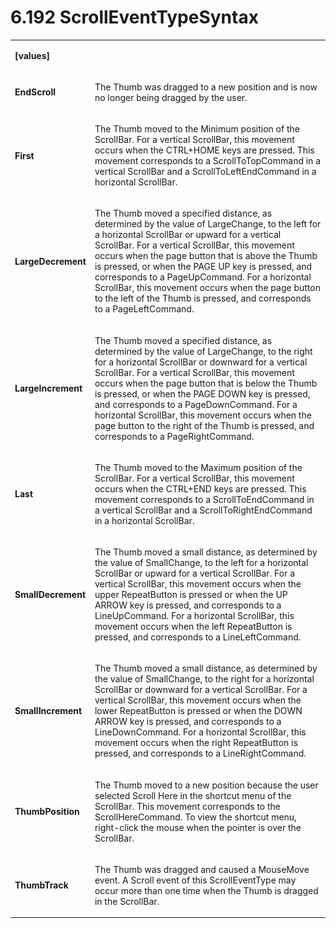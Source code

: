 <html dir="LTR" xmlns:mshelp="http://msdn.microsoft.com/mshelp" xmlns:ddue="http://ddue.schemas.microsoft.com/authoring/2003/5" xmlns:xlink="http://www.w3.org/1999/xlink" xmlns:tool="http://www.microsoft.com/tooltip"><body><input type="hidden" id="userDataCache" class="userDataStyle"><input type="hidden" id="hiddenScrollOffset"><img id="dropDownImage" style="display:none; height:0; width:0;" src="../local/drpdown.gif"><img id="dropDownHoverImage" style="display:none; height:0; width:0;" src="../local/drpdown_orange.gif"><img id="collapseImage" style="display:none; height:0; width:0;" src="../local/collapse.gif"><img id="expandImage" style="display:none; height:0; width:0;" src="../local/exp.gif"><img id="collapseAllImage" style="display:none; height:0; width:0;" src="../local/collall.gif"><img id="expandAllImage" style="display:none; height:0; width:0;" src="../local/expall.gif"><img id="copyImage" style="display:none; height:0; width:0;" src="../local/copycode.gif"><img id="copyHoverImage" style="display:none; height:0; width:0;" src="../local/copycodeHighlight.gif"><div id="header"><h1 class="heading">6.192 ScrollEventTypeSyntax</h1></div><div id="mainSection"><div id="mainBody"><div id="allHistory" class="saveHistory" onsave="saveAll()" onload="loadAll()"></div>




<p xmlns:wsd="http://wsdev.schemas.microsoft.com/authoring/2008/2" xmlns:msxsl="urn:schemas-microsoft-com:xslt" xmlns:script="urn:script" xmlns:build="urn:build">
<div id="sectionSection0" class="section" name="collapseableSection"><content xmlns="http://ddue.schemas.microsoft.com/authoring/2003/5" xmlns:wsd="http://wsdev.schemas.microsoft.com/authoring/2008/2" xmlns:msxsl="urn:schemas-microsoft-com:xslt" xmlns:script="urn:script" xmlns:build="urn:build">
				</content></div><div id="sectionSection1" class="section" name="collapseableSection"><content xmlns="http://ddue.schemas.microsoft.com/authoring/2003/5" xmlns:wsd="http://wsdev.schemas.microsoft.com/authoring/2008/2" xmlns:msxsl="urn:schemas-microsoft-com:xslt" xmlns:script="urn:script" xmlns:build="urn:build">
					<p xmlns=""><b></b></p><table class="ProtocolAuthoredTable" xmlns=""><tr>
								<td>
									<p>
										<b>[values]</b>
									</p>
								</td>
								<td>
								</td>
							</tr><tr>
							<td>
								<p>
									<b>EndScroll</b>
								</p>
							</td>
							<td>
								<p>The Thumb was dragged to a new position and is now no longer being dragged by the user.</p>
							</td>
						</tr><tr>
							<td>
								<p>
									<b>First</b>
								</p>
							</td>
							<td>
								<p>The Thumb moved to the Minimum position of the ScrollBar. For a vertical ScrollBar, this movement occurs when the CTRL+HOME keys are pressed. This movement corresponds to a ScrollToTopCommand in a vertical ScrollBar and a ScrollToLeftEndCommand in a horizontal ScrollBar.</p>
							</td>
						</tr><tr>
							<td>
								<p>
									<b>LargeDecrement</b>
								</p>
							</td>
							<td>
								<p>The Thumb moved a specified distance, as determined by the value of LargeChange, to the left for a horizontal ScrollBar or upward for a vertical ScrollBar. For a vertical ScrollBar, this movement occurs when the page button that is above the Thumb is pressed, or when the PAGE UP key is pressed, and corresponds to a PageUpCommand. For a horizontal ScrollBar, this movement occurs when the page button to the left of the Thumb is pressed, and corresponds to a PageLeftCommand.</p>
							</td>
						</tr><tr>
							<td>
								<p>
									<b>LargeIncrement</b>
								</p>
							</td>
							<td>
								<p>The Thumb moved a specified distance, as determined by the value of LargeChange, to the right for a horizontal ScrollBar or downward for a vertical ScrollBar. For a vertical ScrollBar, this movement occurs when the page button that is below the Thumb is pressed, or when the PAGE DOWN key is pressed, and corresponds to a PageDownCommand. For a horizontal ScrollBar, this movement occurs when the page button to the right of the Thumb is pressed, and corresponds to a PageRightCommand.</p>
							</td>
						</tr><tr>
							<td>
								<p>
									<b>Last</b>
								</p>
							</td>
							<td>
								<p>The Thumb moved to the Maximum position of the ScrollBar. For a vertical ScrollBar, this movement occurs when the CTRL+END keys are pressed. This movement corresponds to a ScrollToEndCommand in a vertical ScrollBar and a ScrollToRightEndCommand in a horizontal ScrollBar.</p>
							</td>
						</tr><tr>
							<td>
								<p>
									<b>SmallDecrement</b>
								</p>
							</td>
							<td>
								<p>The Thumb moved a small distance, as determined by the value of SmallChange, to the left for a horizontal ScrollBar or upward for a vertical ScrollBar. For a vertical ScrollBar, this movement occurs when the upper RepeatButton is pressed or when the UP ARROW key is pressed, and corresponds to a LineUpCommand. For a horizontal ScrollBar, this movement occurs when the left RepeatButton is pressed, and corresponds to a LineLeftCommand.</p>
							</td>
						</tr><tr>
							<td>
								<p>
									<b>SmallIncrement</b>
								</p>
							</td>
							<td>
								<p>The Thumb moved a small distance, as determined by the value of SmallChange, to the right for a horizontal ScrollBar or downward for a vertical ScrollBar. For a vertical ScrollBar, this movement occurs when the lower RepeatButton is pressed or when the DOWN ARROW key is pressed, and corresponds to a LineDownCommand. For a horizontal ScrollBar, this movement occurs when the right RepeatButton is pressed, and corresponds to a LineRightCommand.</p>
							</td>
						</tr><tr>
							<td>
								<p>
									<b>ThumbPosition</b>
								</p>
							</td>
							<td>
								<p>The Thumb moved to a new position because the user selected Scroll Here in the shortcut menu of the ScrollBar. This movement corresponds to the ScrollHereCommand. To view the shortcut menu, right-click the mouse when the pointer is over the ScrollBar.</p>
							</td>
						</tr><tr>
							<td>
								<p>
									<b>ThumbTrack</b>
								</p>
							</td>
							<td>
								<p>The Thumb was dragged and caused a MouseMove event. A Scroll event of this ScrollEventType may occur more than one time when the Thumb is dragged in the ScrollBar.</p>
							</td>
						</tr></table>
				</content></div><!--[if gte IE 5]>
			<tool:tip element="languageFilterToolTip" avoidmouse="false"/>
		<![endif]--></div><a name="feedback"></a><span></span></div></body></html>